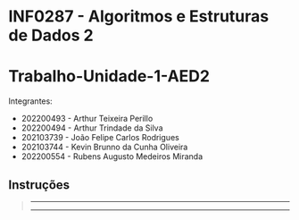 # INF0287 - Algoritmos e Estruturas de Dados 2
# Trabalho-Unidade-1-AED2

Integrantes:

* 202200493 - Arthur Teixeira Perillo
* 202200494 - Arthur Trindade da Silva
* 202103739 - João Felipe Carlos Rodrigues
* 202103744 - Kevin Brunno da Cunha Oliveira
* 202200554 - Rubens Augusto Medeiros Miranda

## Instruções

> ** **
>
> ** **

